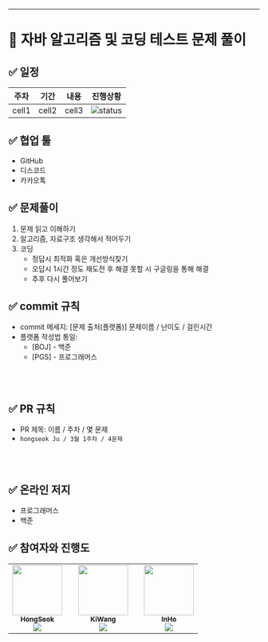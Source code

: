 ---

# 💯 자바 알고리즘 및 코딩 테스트 문제 풀이 

## ✅ 일정
|주차|기간|내용|진행상황|
|:--:|:--:|:--:|:--:|
|cell1|cell2|cell3|![status][TODO]|

## ✅ 협업 툴
- GitHub
- 디스코드
- 카카오톡

## ✅ 문제풀이
1. 문제 읽고 이해하기
2. 알고리즘, 자료구조 생각해서 적어두기
3. 코딩
    - 정답시 최적화 혹은 개선방식찾기
    - 오답시 1시간 정도 재도전 후 해결 못할 시 구글링을 통해 해결
    - 추후 다시 풀어보기

## ✅ commit 규칙
- commit 메세지: [문제 출처(플랫폼)] 문제이름 / 난이도 / 걸린시간 
- 플랫폼 작성법 통일: 
  * [BOJ] - 백준 
  * [PGS] - 프로그래머스
<br />
<br />

## ✅ PR 규칙
- PR 제목: 이름 / 주차 / 몇 문제
-  ```hongseok Ju / 3월 1주차 / 4문제 ```
<br />
<br />

## ✅ 온라인 저지 
- 프로그래머스
- 백준

## ✅ 참여자와 진행도

<table>
  <tr>
    <td align="center">
        <a href="https://github.com/wnghdtjr129">
            <img src="https://avatars.githubusercontent.com/u/75611167?v=4" width="100px;" alt=""/>
            <br />
            <sub><b>HongSeok</b>
            <br>
            <img src="https://us-central1-progress-markdown.cloudfunctions.net/progress/0" />
            </sub>
        </a>
        <br/>
    </td>
    <td>
      </td>
    <td align="center">
        <a href="https://github.com/Leewang31">
            <img src="https://avatars.githubusercontent.com/u/75611167?v=4" width="100px;" alt=""/>
            <br />
            <sub><b>KiWang</b>
            <br>
            <img src="https://us-central1-progress-markdown.cloudfunctions.net/progress/0" />
            </sub>
        </a>
        <br/>
    </td>
      </td>
    <td>
      </td>
    <td align="center">
        <a href="https://github.com/HwangInHo1217">
            <img src="https://avatars.githubusercontent.com/u/75611167?v=4" width="100px;" alt=""/>
            <br />
            <sub><b>InHo</b>
            <br>
            <img src="https://us-central1-progress-markdown.cloudfunctions.net/progress/0" />
            </sub>
        </a>
        <br/>
    </td>
  </tr>
</table>

[TODO]: https://img.shields.io/badge/-TODO-DFFD26
[DOING]: https://img.shields.io/badge/-DOING-31AE0F
[DONE]: https://img.shields.io/badge/-DONE-0885CC

